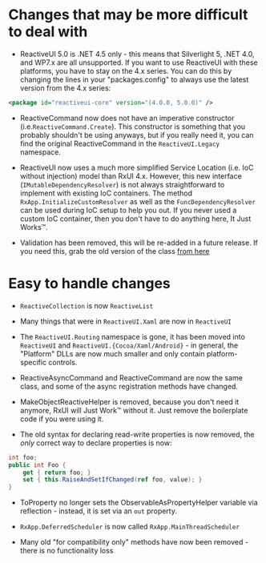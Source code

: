 # Changes that may be more difficult to deal with

* ReactiveUI 5.0 is .NET 4.5 only - this means that Silverlight 5, .NET 4.0, and
  WP7.x are all unsupported. If you want to use ReactiveUI with these platforms,
  you have to stay on the 4.x series. You can do this by changing the lines in
  your "packages.config" to always use the latest version from the 4.x series:

```xml
<package id="reactiveui-core" version="(4.0.0, 5.0.0)" />
```

* ReactiveCommand now does not have an imperative constructor (i.e.`ReactiveCommand.Create`). This constructor is something that you probably shouldn't be using anyways, but if you really need it, you can find the original ReactiveCommand in the `ReactiveUI.Legacy` namespace.

* ReactiveUI now uses a much more simplified Service Location (i.e. IoC without injection) model than RxUI 4.x. However, this new interface (`IMutableDependencyResolver`) is not always straightforward to implement with existing IoC containers. The method `RxApp.InitializeCustomResolver` as well as the `FuncDependencyResolver` can be used during IoC setup to help you out. If you never used a custom IoC container, then you don't have to do anything here, It Just Works™.

* Validation has been removed, this will be re-added in a future release. If you
  need this, grab the old version of the class [from
  here](https://github.com/reactiveui/ReactiveUI/blob/4.6.4/ReactiveUI/Validation.cs)

# Easy to handle changes

* `ReactiveCollection` is now `ReactiveList`

* Many things that were in `ReactiveUI.Xaml` are now in `ReactiveUI`

* The `ReactiveUI.Routing` namespace is gone, it has been moved into `ReactiveUI` and `ReactiveUI.{Cocoa/Xaml/Android}` - in general, the "Platform" DLLs are now much smaller and only contain platform-specific controls.

* ReactiveAsyncCommand and ReactiveCommand are now the same class, and some of the async registration methods have changed.

* MakeObjectReactiveHelper is removed, because you don't need it anymore, RxUI will Just Work™ without it. Just remove the boilerplate code if you were using it.

* The old syntax for declaring read-write properties is now removed, the *only*
  correct way to declare properties is now:

```cs
int foo;
public int Foo {
    get { return foo; }
    set { this.RaiseAndSetIfChanged(ref foo, value); }
}
```

* ToProperty no longer sets the ObservableAsPropertyHelper variable via reflection - instead, it is set via an `out` property.

* `RxApp.DeferredScheduler` is now called `RxApp.MainThreadScheduler`

* Many old "for compatibility only" methods have now been removed - there is no functionality loss
